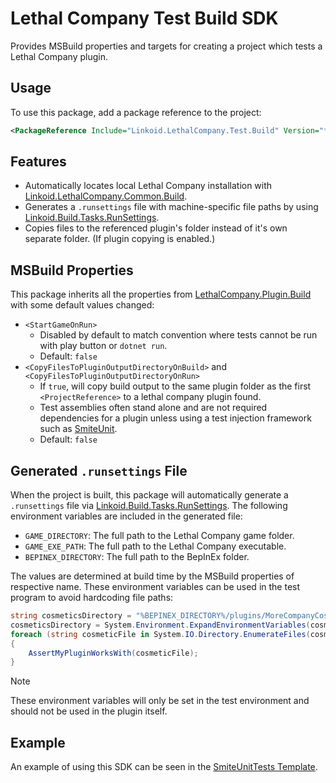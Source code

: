 ﻿# Lethal Company Test Build SDK
Provides MSBuild properties and targets for creating a project which tests a Lethal Company plugin.

## Usage
To use this package, add a package reference to the project:
```xml
<PackageReference Include="Linkoid.LethalCompany.Test.Build" Version="*" PrivateAssets="all" />
```

## Features
* Automatically locates local Lethal Company installation with [Linkoid.LethalCompany.Common.Build](https://github.com/linkoid/LethalCompany.Sdks/tree/main/Common.Build##Lethal-Company-Common-Build-SDK).
* Generates a `.runsettings` file with machine-specific file paths by using  [Linkoid.Build.Tasks.RunSettings](https://github.com/linkoid/Build.Sdks/tree/main/Tasks.RunSettings#run-settings-build-tasks).
* Copies files to the referenced plugin's folder instead of it's own separate folder. (If plugin copying is enabled.)

## MSBuild Properties
This package inherits all the properties from [LethalCompany.Plugin.Build](https://github.com/linkoid/LethalCompaty.Sdks/tree/main/Plugin.Build#MSBuild-Properties)
with some default values changed:
* `<StartGameOnRun>`
  * Disabled by default to match convention where tests cannot be run with play button or `dotnet run`.
  * Default: `false`
* `<CopyFilesToPluginOutputDirectoryOnBuild>` and `<CopyFilesToPluginOutputDirectoryOnRun>`
  * If `true`, will copy build output to the same plugin folder as the first `<ProjectReference>` to a lethal company plugin found.
  * Test assemblies often stand alone and are not required dependencies for a plugin unless using a test injection framework such as [SmiteUnit](https://github.com/linkoid/LethalCompany.Sdks/tree/main/Test.Templates#SmiteUnit-Templates).
  * Default: `false`


## Generated `.runsettings` File
When the project is built, this package will automatically generate a `.runsettings` file 
via [Linkoid.Build.Tasks.RunSettings](https://github.com/linkoid/Build.Sdks/tree/main/Tasks.RunSettings#run-settings-build-tasks). The following environment variables are included in the generated file:

* `GAME_DIRECTORY`: The full path to the Lethal Company game folder.
* `GAME_EXE_PATH`: The full path to the Lethal Company executable.
* `BEPINEX_DIRECTORY`: The full path to the BepInEx folder.

The values are determined at build time by the MSBuild properties of respective name. These environment variables can be used in the test program to avoid hardcoding file paths:
```cs
string cosmeticsDirectory = "%BEPINEX_DIRECTORY%/plugins/MoreCompanyCosmetics";
cosmeticsDirectory = System.Environment.ExpandEnvironmentVariables(cosmeticsDirectory);
foreach (string cosmeticFile in System.IO.Directory.EnumerateFiles(cosmeticsDirectory))
{
    AssertMyPluginWorksWith(cosmeticFile);
}
```

> [!NOTE]
> These environment variables will only be set in the test environment and should not be used in the plugin itself.

## Example
An example of using this SDK can be seen in the [SmiteUnitTests Template](https://github.com/linkoid/LethalCompany.Sdks/blob/main/Test.Templates/Content/SmiteUnitTests/SmiteUnitPlugin.0.Tests.csproj).
